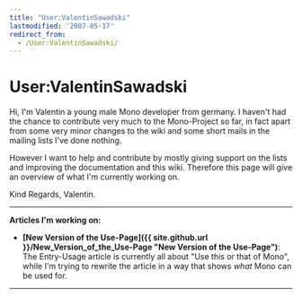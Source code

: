 ```yaml
---
title: "User:ValentinSawadski"
lastmodified: '2007-05-17'
redirect_from:
  - /User:ValentinSawadski/
---
```


User:ValentinSawadski
=====================

Hi, I'm Valentin a young male Mono developer from germany. I haven't had the chance to contribute very much to the Mono-Project so far, in fact apart from some very minor changes to the wiki and some short mails in the mailing lists I've done nothing.

However I want to help and contribute by mostly giving support on the lists and improving the documentation and this wiki. Therefore this page will give an overview of what I'm currently working on.

Kind Regards, Valentin.

* * * * *

**Articles I'm working on:**

-   **[New Version of the Use-Page]({{ site.github.url }}/New_Version_of_the_Use-Page "New Version of the Use-Page")**: The Entry-Usage article is currently all about "Use this or that of Mono", while I'm trying to rewrite the article in a way that shows *what* Mono can be used for.

* * * * *

